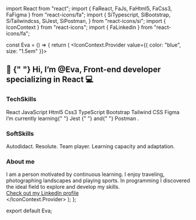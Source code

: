 import React from "react";
import { FaReact, FaJs, FaHtml5, FaCss3, FaFigma } from "react-icons/fa";
import {
  SiTypescript,
  SiBootstrap,
  SiTailwindcss,
  SiJest,
  SiPostman,
} from "react-icons/si";
import { IconContext } from "react-icons";
import { FaLinkedin } from "react-icons/fa";

const Eva = () => {
  return (
    <IconContext.Provider value={{ color: "blue", size: "1.5em" }}>
      <div className="profile">
        <h2 className="greeting">
          <span role="img" aria-label="wave">
            👋
          </span>{" "}
          Hi, I’m <span className="name">@Eva</span>, Front-end developer
          specializing in <span className="highlight">React</span> 💻
        </h2>
        <div className="skills">
          <h3>TechSkills</h3>
          <span className="icon">
            <FaReact />
            React
          </span>
          <span className="icon">
            <FaJs />
            JavaScript
          </span>
          <span className="icon">
            <FaHtml5 />
            Html5
          </span>
          <span className="icon">
            <FaCss3 />
            Css3
          </span>
          <span className="icon">
            <SiTypescript />
            TypeScript
          </span>
          <span className="icon">
            <SiBootstrap />
            Bootstrap
          </span>
          <span className="icon">
            <SiTailwindcss />
            Tailwind CSS
          </span>
          <span className="icon">
            <FaFigma />
            Figma
          </span>
        </div>
        <div className="learning">
          I’m currently learning{" "}
          <span className="icon">
            <SiJest />
            Jest
          </span>{" "}
          and{" "}
          <span className="icon">
            <SiPostman />
            Postman
          </span>
          .
        </div>
        <div className="soft-skills">
          <h3>SoftSkills</h3>
          Autodidact. Resolute. Team player. Learning capacity and adaptation.
        </div>
        <div className="about-me">
          <h3>About me</h3>I am a person motivated by continuous learning. I
          enjoy traveling, photographing landscapes and playing sports. In
          programming I discovered the ideal field to explore and develop my
          skills.
        </div>
        <div className="linkedin-link">
          <a
            href="https://www.linkedin.com/in/eva-sisalli-guzman/"
            target="_blank"
            rel="noopener noreferrer"
          >
            <FaLinkedin /> Check out my LinkedIn profile
          </a>
        </div>
      </div>
    </IconContext.Provider>
  );
};

export default Eva;
